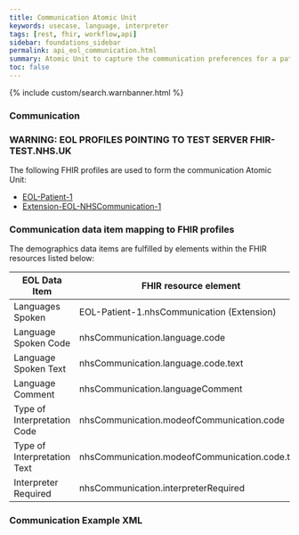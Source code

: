 ```yaml
---
title: Communication Atomic Unit
keywords: usecase, language, interpreter
tags: [rest, fhir, workflow,api]
sidebar: foundations_sidebar
permalink: api_eol_communication.html
summary: Atomic Unit to capture the communication preferences for a patient.
toc: false
---
```

{% include custom/search.warnbanner.html %}

### Communication ###

### WARNING: EOL PROFILES POINTING TO TEST SERVER FHIR-TEST.NHS.UK ###

The following FHIR profiles are used to form the communication Atomic Unit:

- [EOL-Patient-1](https://fhir-test.nhs.uk/STU3/StructureDefinition/EOL-Patient-1)
- [Extension-EOL-NHSCommunication-1](https://fhir-test.nhs.uk/STU3/StructureDefinition/Extension-EOL-NHSCommunication-1)


### Communication data item mapping to FHIR profiles ###

The demographics data items are fulfilled by elements within the FHIR resources listed below:

| EOL Data Item                       | FHIR resource element                                                   | Mandatory/Required/Optional |
|-------------------------------------|-------------------------------------------------------------------------|-----------------------------|
| Languages Spoken			  | EOL-Patient-1.nhsCommunication (Extension) 							| Optional |
| Language Spoken Code		  | nhsCommunication.language.code  												| Optional |
| Language Spoken Text		  | nhsCommunication.language.code.text												| Mandatory |
| Language Comment 			  | nhsCommunication.languageComment												| Optional |
| Type of Interpretation Code | nhsCommunication.modeofCommunication.code 										| Optional |
| Type of Interpretation Text | nhsCommunication.modeofCommunication.code.text 								    | Optional |
| Interpreter Required        | nhsCommunication.interpreterRequired									        | Optional |


### Communication Example XML ###

<script src="https://gist.github.com/IOPS-DEV/f973859cac9ffe23d2563494a948dce7.js"></script>



